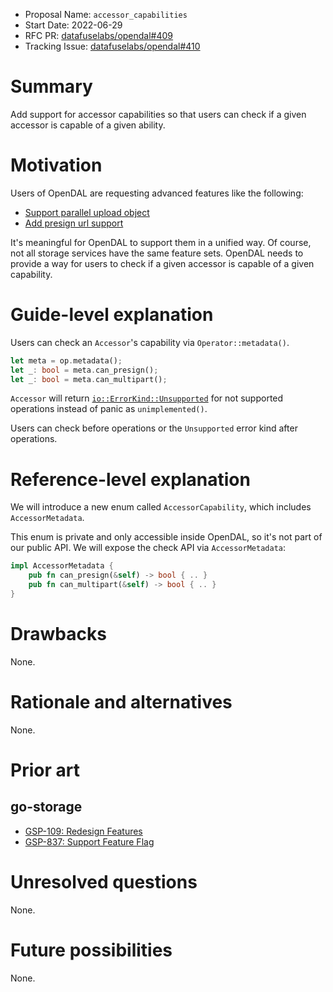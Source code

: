 - Proposal Name: `accessor_capabilities`
- Start Date: 2022-06-29
- RFC PR: [datafuselabs/opendal#409](https://github.com/datafuselabs/opendal/pull/409)
- Tracking Issue: [datafuselabs/opendal#410](https://github.com/datafuselabs/opendal/issues/410)

# Summary

Add support for accessor capabilities so that users can check if a given accessor is capable of a given ability.

# Motivation

Users of OpenDAL are requesting advanced features like the following:

- [Support parallel upload object](https://github.com/datafuselabs/opendal/issues/256)
- [Add presign url support](https://github.com/datafuselabs/opendal/issues/394)

It's meaningful for OpenDAL to support them in a unified way. Of course, not all storage services have the same feature sets. OpenDAL needs to provide a way for users to check if a given accessor is capable of a given capability.

# Guide-level explanation

Users can check an `Accessor`'s capability via `Operator::metadata()`.

```rust
let meta = op.metadata();
let _: bool = meta.can_presign();
let _: bool = meta.can_multipart(); 
```

`Accessor` will return [`io::ErrorKind::Unsupported`](https://doc.rust-lang.org/stable/std/io/enum.ErrorKind.html#variant.Unsupported) for not supported operations instead of panic as `unimplemented()`.

Users can check before operations or the `Unsupported` error kind after operations.

# Reference-level explanation

We will introduce a new enum called `AccessorCapability`, which includes `AccessorMetadata`.

This enum is private and only accessible inside OpenDAL, so it's not part of our public API. We will expose the check API via `AccessorMetadata`:

```rust
impl AccessorMetadata {
    pub fn can_presign(&self) -> bool { .. }
    pub fn can_multipart(&self) -> bool { .. }
}
```

# Drawbacks

None.

# Rationale and alternatives

None.

# Prior art

## go-storage

- [GSP-109: Redesign Features](https://github.com/beyondstorage/go-storage/blob/master/docs/rfcs/109-redesign-features.md)
- [GSP-837: Support Feature Flag](https://github.com/beyondstorage/go-storage/blob/master/docs/rfcs/837-support-feature-flag.md)

# Unresolved questions

None.

# Future possibilities

None.
